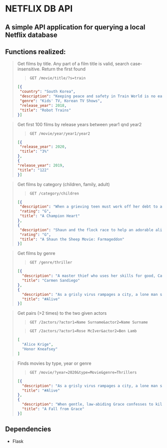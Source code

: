 NETFLIX DB API
===

A simple API application for querying a local Netflix database
---

Functions realized:
---

> Get films by title. Any part of a film title is valid, search case-insensitive. Return the first found
>> `GET /movie/title/?s=train`
> ```json
> [{
>  "country": "South Korea",
>  "description": "Keeping peace and safety in Train World is no easy task, but for five trains with the power to transform into robots, every crisis is an adventure!\n", 
>  "genre": "Kids' TV, Korean TV Shows", 
>  "release_year": 2018,
>  "title": "Robot Trains"
> }]
>```



> Get first 100 films by release years between year1 qnd year2
>> `GET /movie/year/year1/year2`
> ```json
> [{
>  "release_year": 2020, 
>  "title": "3%"
> },
> {
> "release_year": 2019,
> "title": "122"
> }]
>```

> Get films by category (children, family, adult)
>> `GET /category/children`
> ```json
> [{
>  "description": "When a grieving teen must work off her debt to a ranch, she cares for a wounded horse that teaches her more about healing than she expected.\n", 
>  "rating": "G",
>  "title": "A Champion Heart"
> }, 
> {
>  "description": "Shaun and the flock race to help an adorable alien find her way home after her ship crash-lands near Mossy Bottom Farm and sparks a UFO frenzy.\n",
>  "rating": "G",
>  "title": "A Shaun the Sheep Movie: Farmageddon"
> }]
>```

> Get films by genre
>> `GET /genre/thriller`
> ```json
> [{
>   "description": "A master thief who uses her skills for good, Carmen Sandiego travels the world foiling V.I.L.E.'s evil plans – with help from her savvy sidekicks.\n",
>   "title": "Carmen Sandiego"
> },
> {
>   "description": "As a grisly virus rampages a city, a lone man stays locked inside his apartment, digitally cut off from seeking help and desperate to find a way out.\n",
>   "title": "#Alive"
> }]
>```

> Get pairs (>2 times) to the two given actors
>> `GET /2actors/?actor1=Name Surname&actor2=Name Surname`
> 
>> `GET /2actors/?actor1=Rose McIver&actor2=Ben Lamb`
> ```json
> [
>   "Alice Krige",
>   "Honor Kneafsey"
> ]
>```

> Finds movies by type, year or genre
>> `GET /movie/?year=2020&type=Movie&genre=Thrillers`
> ```json
> [{
>   "description": "As a grisly virus rampages a city, a lone man stays locked inside his apartment, digitally cut off from seeking help and desperate to find a way out.\n",
>   "title": "#Alive"
> },
> {
>   "description": "When gentle, law-abiding Grace confesses to killing her new husband, her skeptical young lawyer sets out to uncover the truth. A film by Tyler Perry.\n",
>   "title": "A Fall from Grace"
> }]
>```

Dependencies
---
-  Flask